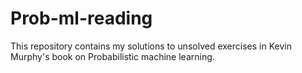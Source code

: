 # Prob-ml-reading
This repository contains my solutions to unsolved exercises in Kevin Murphy's book on Probabilistic machine learning.
